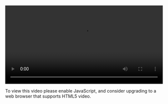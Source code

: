 <video controls="" style="width: 100%; display: block;"><source src="http://o86bpj665.bkt.clouddn.com/flexbox-dancer/4-justify-content.mp4" type="video/mp4"><p>To view this video please enable JavaScript, and consider upgrading to a web browser that supports HTML5 video.</p></video>

